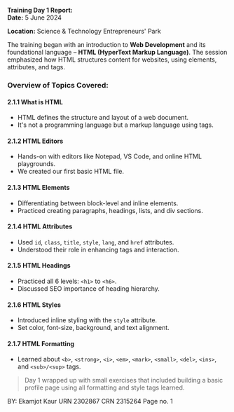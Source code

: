 **Training Day 1 Report:**  
**Date:** 5 June 2024

**Location:** Science & Technology Entrepreneurs' Park  

The training began with an introduction to **Web Development** and its foundational language – **HTML (HyperText Markup Language)**. The session emphasized how HTML structures content for websites, using elements, attributes, and tags.

### Overview of Topics Covered:

#### 2.1.1 What is HTML
- HTML defines the structure and layout of a web document.
- It's not a programming language but a markup language using tags.

#### 2.1.2 HTML Editors
- Hands-on with editors like Notepad, VS Code, and online HTML playgrounds.
- We created our first basic HTML file.

#### 2.1.3 HTML Elements
- Differentiating between block-level and inline elements.
- Practiced creating paragraphs, headings, lists, and div sections.

#### 2.1.4 HTML Attributes
- Used `id`, `class`, `title`, `style`, `lang`, and `href` attributes.
- Understood their role in enhancing tags and interaction.

#### 2.1.5 HTML Headings
- Practiced all 6 levels: `<h1>` to `<h6>`.
- Discussed SEO importance of heading hierarchy.

#### 2.1.6 HTML Styles
- Introduced inline styling with the `style` attribute.
- Set color, font-size, background, and text alignment.

#### 2.1.7 HTML Formatting
- Learned about `<b>`, `<strong>`, `<i>`, `<em>`, `<mark>`, `<small>`, `<del>`, `<ins>`, and `<sub>/<sup>` tags.

> Day 1 wrapped up with small exercises that included building a basic profile page using all formatting and style tags learned.

BY: Ekamjot Kaur 
URN 2302867
CRN 2315264
Page no. 1